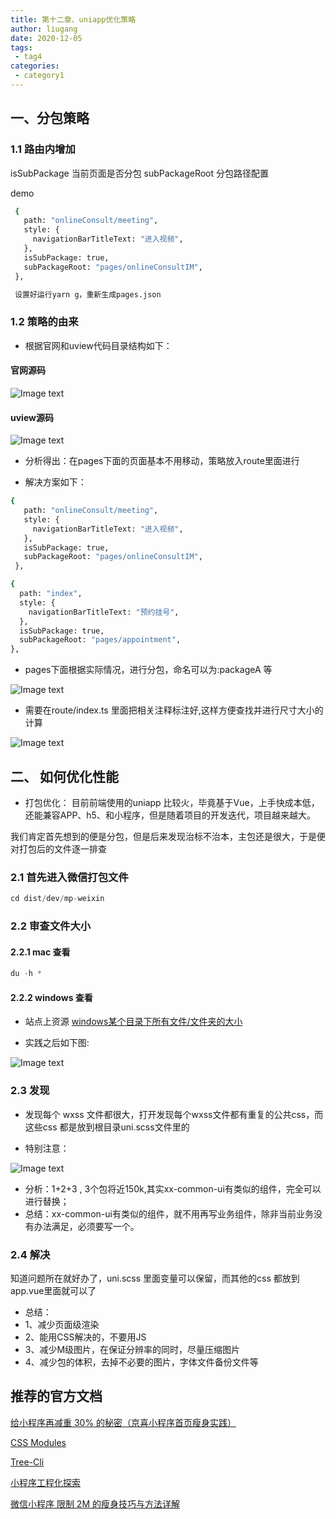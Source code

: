 ```yaml
---
title: 第十二章、uniapp优化策略
author: liugang
date: 2020-12-05
tags:
 - tag4
categories:
 - category1
---
```


<Boxx  changeTime="5000"/>  

## 一、分包策略

### 1.1 路由内增加

 isSubPackage 当前页面是否分包
 subPackageRoot  分包路径配置

 demo

 ``` bash
  {
    path: "onlineConsult/meeting",
    style: {
      navigationBarTitleText: "进入视频",
    },
    isSubPackage: true,
    subPackageRoot: "pages/onlineConsultIM",
  },

  设置好运行yarn g，重新生成pages.json
  ```

### 1.2 策略的由来

* 根据官网和uview代码目录结构如下：

#### 官网源码

![Image text](../assets/images/ui/subpackageOne.jpeg)

#### uview源码

![Image text](../assets/images/ui/subpackageTwo.jpeg)

* 分析得出：在pages下面的页面基本不用移动，策略放入route里面进行

* 解决方案如下：

 ``` bash
 {
    path: "onlineConsult/meeting",
    style: {
      navigationBarTitleText: "进入视频",
    },
    isSubPackage: true,
    subPackageRoot: "pages/onlineConsultIM",
  },
  ```

  ``` bash
  {
    path: "index",
    style: {
      navigationBarTitleText: "预约挂号",
    },
    isSubPackage: true,
    subPackageRoot: "pages/appointment",
  },
  ```

* pages下面根据实际情况，进行分包，命名可以为:packageA 等

![Image text](../assets/images/ui/subpackageFour.jpeg)

* 需要在route/index.ts 里面把相关注释标注好,这样方便查找并进行尺寸大小的计算

![Image text](../assets/images/ui/subpackageThree.jpeg)

## 二、 如何优化性能

* 打包优化：
目前前端使用的uniapp 比较火，毕竟基于Vue，上手快成本低，还能兼容APP、h5、和小程序，但是随着项目的开发迭代，项目越来越大。

我们肯定首先想到的便是分包，但是后来发现治标不治本，主包还是很大，于是便对打包后的文件逐一排查

### 2.1 首先进入微信打包文件

```javascript
cd dist/dev/mp-weixin
```

### 2.2 审查文件大小

#### 2.2.1 mac 查看

```javascript
du -h *
```

#### 2.2.2 windows 查看

* 站点上资源
[windows某个目录下所有文件/文件夹的大小](http://t.zoukankan.com/gered-p-10208281.html)

* 实践之后如下图:

![Image text](../assets/images/document/package-size.png)

### 2.3 发现

* 发现每个 wxss 文件都很大，打开发现每个wxss文件都有重复的公共css，而这些css 都是放到根目录uni.scss文件里的

* 特别注意：

![Image text](../assets/images/document/package-dist.jpeg)

* 分析：1+2+3 , 3个包将近150k,其实xx-common-ui有类似的组件，完全可以进行替换；
* 总结：xx-common-ui有类似的组件，就不用再写业务组件，除非当前业务没有办法满足，必须要写一个。

### 2.4 解决

知道问题所在就好办了，uni.scss 里面变量可以保留，而其他的css 都放到app.vue里面就可以了

* 总结：
* 1、减少页面级渲染
* 2、能用CSS解决的，不要用JS
* 3、减少M级图片，在保证分辨率的同时，尽量压缩图片
* 4、减少包的体积，去掉不必要的图片，字体文件备份文件等

## 推荐的官方文档

[给小程序再减重 30% 的秘密​（京喜小程序首页瘦身实践）](https://mp.weixin.qq.com/s/wOGMqir2FHejq78MaZGuiA)

[CSS Modules](https://github.com/css-modules/css-modules)

[Tree-Cli](https://github.com/MrRaindrop/tree-cli)

[小程序工程化探索](https://mp.weixin.qq.com/s/_NSJTQ-4-8gTnwTVK-tn0A)

[微信小程序 限制 2M 的瘦身技巧与方法详解](https://blog.csdn.net/wlanye/article/details/73457700)
